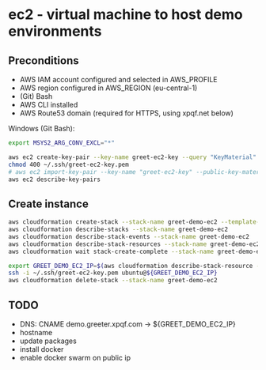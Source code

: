# ec2 - virtual machine to host demo environments

## Preconditions

- AWS IAM account configured and selected in AWS_PROFILE
- AWS region configured in AWS_REGION (eu-central-1)
- (Git) Bash
- AWS CLI installed
- AWS Route53 domain (required for HTTPS, using xpqf.net below)

Windows (Git Bash):

```bash
export MSYS2_ARG_CONV_EXCL="*"
```

```bash
aws ec2 create-key-pair --key-name greet-ec2-key --query "KeyMaterial" --output text > ~/.ssh/greet-ec2-key.pem
chmod 400 ~/.ssh/greet-ec2-key.pem
# aws ec2 import-key-pair --key-name "greet-ec2-key" --public-key-material fileb://~/.ssh/id_rsa.pub
aws ec2 describe-key-pairs
```

## Create instance

```bash
aws cloudformation create-stack --stack-name greet-demo-ec2 --template-body file://ec2/ec2.cf.yml
aws cloudformation describe-stacks --stack-name greet-demo-ec2
aws cloudformation describe-stack-events --stack-name greet-demo-ec2
aws cloudformation describe-stack-resources --stack-name greet-demo-ec2
aws cloudformation wait stack-create-complete --stack-name greet-demo-ec2

export GREET_DEMO_EC2_IP=$(aws cloudformation describe-stack-resource --stack-name greet-demo-ec2 --logical-resource-id GreetDemoEIP --query 'StackResourceDetail.PhysicalResourceId' --output text)
ssh -i ~/.ssh/greet-ec2-key.pem ubuntu@${GREET_DEMO_EC2_IP}
aws cloudformation delete-stack --stack-name greet-demo-ec2
```

## TODO

- DNS: CNAME demo.greeter.xpqf.com -> ${GREET_DEMO_EC2_IP}
- hostname
- update packages
- install docker
- enable docker swarm on public ip
